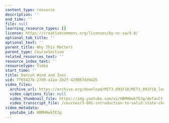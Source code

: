 ```yaml
---
content_type: resource
description: ''
end_time: ''
file: null
learning_resource_types: []
license: https://creativecommons.org/licenses/by-nc-sa/4.0/
optional_tab_title: ''
optional_text: ''
parent_title: Why This Matters
parent_type: CourseSection
related_resources_text: ''
resource_index_text: ''
resourcetype: Video
start_time: ''
title: Danish Wind and Ions
uid: 7f65427b-27d9-a1aa-2b2f-429867dd4a25
video_files:
  archive_url: https://archive.org/download/MIT3.091F18/MIT3_091F18_lec08_wtm_300k.mp4
  video_captions_file: null
  video_thumbnail_file: https://img.youtube.com/vi/HBMHHwkTEJg/default.jpg
  video_transcript_file: /courses/3-091-introduction-to-solid-state-chemistry-fall-2018/3a7514c47c4c38452fa8c2fd404c6ab3_HBMHHwkTEJg.pdf
video_metadata:
  youtube_id: HBMHHwkTEJg
---
```

